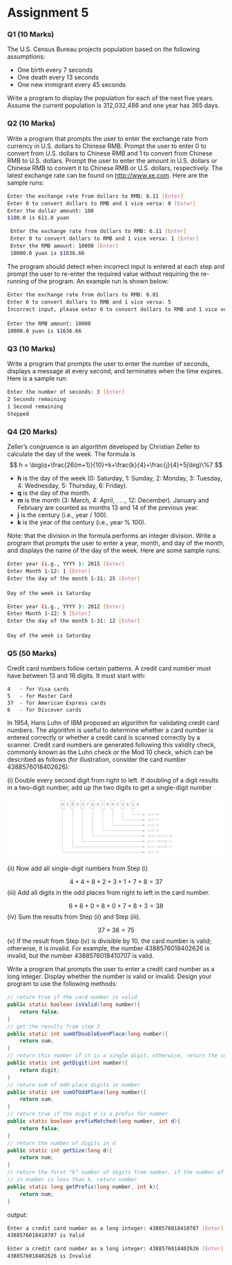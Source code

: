 # Assignment 5

### Q1	(10 Marks)

The U.S. Census Bureau projects population based on the following assumptions:

- One birth every 7 seconds
- One death every 13 seconds
- One new immigrant every 45 seconds

Write a program to display the population for each of the next five years. Assume the current population is 312,032,486 and one year has 365 days.

### Q2	(10 Marks)

Write a program that prompts the user to enter the exchange rate from currency in U.S. dollars to Chinese RMB. Prompt the user to enter 0 to convert from U.S. dollars to Chinese RMB and 1 to convert from Chinese RMB to  U.S. dollars. Prompt the user to enter the amount in U.S. dollars or Chinese RMB to convert it to Chinese RMB or U.S. dollars, respectively. The latest exchange rate can be found on http://www.xe.com. Here are the sample runs: 

 ```bash
 Enter the exchange rate from dollars to RMB: 6.11 [Enter]
 Enter 0 to convert dollars to RMB and 1 vice versa: 0 [Enter]
 Enter the dollar amount: 100
 $100.0 is 611.0 yuan
 ```
```bash
 Enter the exchange rate from dollars to RMB: 6.11 [Enter]
 Enter 0 to convert dollars to RMB and 1 vice versa: 1 [Enter]
 Enter the RMB amount: 10000 [Enter]
 10000.0 yuan is $1636.66
```

The program should detect when incorrect input is entered at each step and prompt the user to re-enter the required value without requiring the re-running of the program. An example run is shown below: 

```bash
Enter the exchange rate from dollars to RMB: 6.81 
Enter 0 to convert dollars to RMB and 1 vice versa: 5 
Incorrect input, please enter 0 to convert dollars to RMB and 1 vice versa: 1 

Enter the RMB amount: 10000
10000.0 yuan is $1636.66
```

### Q3	(10 Marks)

Write a program that prompts the user to enter the number of seconds, displays a message at every second, and terminates when the time expires. Here is a sample run: 

```bash
Enter the number of seconds: 3 [Enter]
2 Seconds remaining
1 Second remaining
Stopped
```

### Q4	(20 Marks)

 Zeller’s congruence is an algorithm developed by Christian Zeller to calculate the day of the week. The formula is
$$
h = \big(q+\frac{26(m+1)}{10}+k+\frac{k}{4}+\frac{j}{4}+5j\big)\%7
$$

- **h** is the day of the week (0: Saturday, 1: Sunday, 2: Monday, 3: Tuesday, 4: Wednesday, 5: Thursday, 6: Friday).
- **q** is the day of the month.
- **m** is the month (3: March, 4: April, . . ., 12: December). January and February are counted as months 13 and 14 of the previous year.
- **j** is the century (i.e., year / 100).
- **k** is the year of the century (i.e., year % 100).

Note: that the division in the formula performs an integer division. Write a program that prompts the user to enter a year, month, and day of the month, and displays the name of the day of the week. Here are some sample runs:

 ```bash
Enter year (i.g., YYYY ): 2015 [Enter]
Enter Month 1-12: 1 [Enter]
Enter the day of the month 1-31: 25 [Enter]

Day of the week is Saturday
 ```
```bash
Enter year (i.g., YYYY ): 2012 [Enter]
Enter Month 1-12: 5 [Enter]
Enter the day of the month 1-31: 12 [Enter]

Day of the week is Saturday
```

### Q5	(50 Marks)

 Credit card numbers follow certain patterns. A credit card number must have between 13 and 16 digits. It must start with:

```
4   - for Visa cards
5   - for Master Card
37  - for American Express cards
6   - for Discover cards
```

In 1954, Hans Luhn of IBM proposed an algorithm for validating credit card numbers. The algorithm is useful to determine whether a card number is entered correctly or whether a credit card is scanned correctly by a scanner. Credit card numbers are generated following this validity check, commonly known as the Luhn check or the Mod 10 check, which can be described as follows (for illustration, consider the card number 4388576018402626):

 (i) Double every second digit from right to left. If doubling of a digit results in a two-digit number, add up the two digits to get a single-digit number

<img src=".\assets\Q5 Card Number.svg" alt="Q5_card_numbers" style="zoom:50%;" />

 (ii) Now add all single-digit numbers from Step (i)

$$
4 + 4 + 8 + 2 + 3 + 1 + 7 + 8 = 37
$$
 (iii) Add all digits in the odd places from right to left in the card number. 

$$
6 + 6 + 0 + 8 + 0 + 7 + 8 + 3 = 38
$$
 (iv) Sum the results from Step (ii) and Step (iii).

$$
37 + 38 = 75
$$
 (v) If the result from Step (iv) is divisible by 10, the card number is valid; otherwise, it is invalid. For example, the number 4388576018402626 is invalid, but the number 4388576018410707 is valid.

Write a program that prompts the user to enter a credit card number as a long integer. Display whether the number is valid or invalid. Design your program to use the following methods:

```java
// return true if the card number is valid
public static boolean isValid(long number){
    return false;
}
// get the results from step 2
public static int sumOfDoubleEvenPlace(long number){
    return sum;
}
// return this number if it is a single digit, otherwise, return the sum of the two digits
public static int getDigit(int number){
    return digit;
}
// return sum of odd-place digits in number
public static int sumOfOddPlace(long number){
    return sum;
}
// return true if the digit d is a prefix for number
public static boolean prefixMatched(long number, int d){
    return false;
}
// return the number of digits in d
public static int getSize(long d){
    return num;
}
// return the first "k" number of digits from number. if the number of digits
// in number is less than k, return number
public static long getPrefix(long number, int k){
    return num;
}
```

output:

```bash
Enter a credit card number as a long integer: 4388576018410707 [Enter]
4388576018410707 is Valid
```

```bash
Enter a credit card number as a long integer: 4388576018402626 [Enter]
4388576018402626 is Invalid
```

